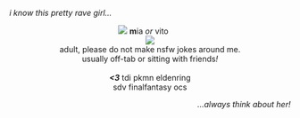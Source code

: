 <i>i know this pretty rave girl...</i>
<p align="center">
  <img src="https://files.catbox.moe/h9r8pj.png">
<b>m</b>ia  <i>or</i>  vito‎ ‎ ‎ ‎ ‎ ‎ ‎ 
<br><img src="https://files.catbox.moe/maaimg.png">
<br>adult, please do not make nsfw jokes around me.
  <br> usually off-tab or sitting with friends<i>!</i>
  <br><br> <i><b><3</b></i> tdi pkmn eldenring
    <br> sdv finalfantasy ocs
</p>
<p align="right">
<i>...always think about her!</i>
</p>
